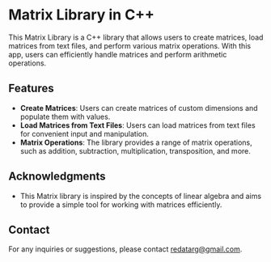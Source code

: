 # Matrix Library in C++

This Matrix Library is a C++ library that allows users to create matrices, load matrices from text files, and perform various matrix operations. With this app, users can efficiently handle matrices and perform arithmetic operations.

## Features

- **Create Matrices**: Users can create matrices of custom dimensions and populate them with values.
- **Load Matrices from Text Files**: Users can load matrices from text files for convenient input and manipulation.
- **Matrix Operations**: The library provides a range of matrix operations, such as addition, subtraction, multiplication, transposition, and more.

## Acknowledgments

- This Matrix library is inspired by the concepts of linear algebra and aims to provide a simple tool for working with matrices efficiently.

## Contact

For any inquiries or suggestions, please contact [redatarg@gmail.com](mailto:redatarg@gmail.com).
